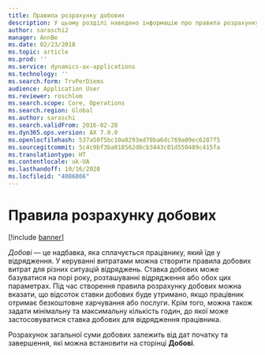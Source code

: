 ```yaml
---
title: Правила розрахунку добових
description: У цьому розділі наведено інформацію про правила розрахунку добових.
author: saraschi2
manager: AnnBe
ms.date: 02/23/2018
ms.topic: article
ms.prod: ''
ms.service: dynamics-ax-applications
ms.technology: ''
ms.search.form: TrvPerDiems
audience: Application User
ms.reviewer: roschlom
ms.search.scope: Core, Operations
ms.search.region: Global
ms.author: saraschi
ms.search.validFrom: 2016-02-28
ms.dyn365.ops.version: AX 7.0.0
ms.openlocfilehash: 537a50f5bc10a0293ed70ba6dc769a09ec6287f5
ms.sourcegitcommit: 5c4c9bf3ba018562d6cb3443c01d550489c415fa
ms.translationtype: HT
ms.contentlocale: uk-UA
ms.lasthandoff: 10/16/2020
ms.locfileid: "4086866"
---
```

# <a name="per-diem-rules"></a>Правила розрахунку добових

[!include [banner](../includes/banner.md)]

*Добові* — це надбавка, яка сплачується працівнику, який їде у відрядження. У керуванні витратами можна створити правила добових витрат для різних ситуацій відряджень. Ставка добових може базуватися на порі року, розташуванні відрядження або обох цих параметрах. Під час створення правила розрахунку добових можна вказати, що відсоток ставки добових буде утримано, якщо працівник отримає безкоштовне харчування або послуги. Крім того, можна також задати мінімальну та максимальну кількість годин, до якої може застосовуватися ставка добових для відрядження працівника.

Розрахунок загальної суми добових залежить від дат початку та завершення, які можна встановити на сторінці **Добові**.
